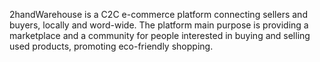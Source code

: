 2handWarehouse is a C2C e-commerce platform connecting sellers and buyers, locally and word-wide. The platform main purpose is providing a marketplace and a community for people interested in buying and selling used products, promoting eco-friendly shopping.
